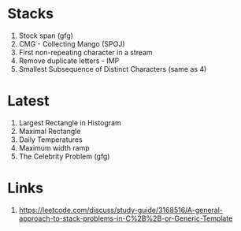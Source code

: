 # Stacks
1) Stock span (gfg)
2) CMG - Collecting Mango (SPOJ) 
3) First non-repeating character in a stream
4) Remove duplicate letters - IMP
5) Smallest Subsequence of Distinct Characters (same as 4)

# Latest
1) Largest Rectangle in Histogram
2) Maximal Rectangle
3) Daily Temperatures
4) Maximum width ramp
5) The Celebrity Problem (gfg)

# Links 
1) https://leetcode.com/discuss/study-guide/3168516/A-general-approach-to-stack-problems-in-C%2B%2B-or-Generic-Template

